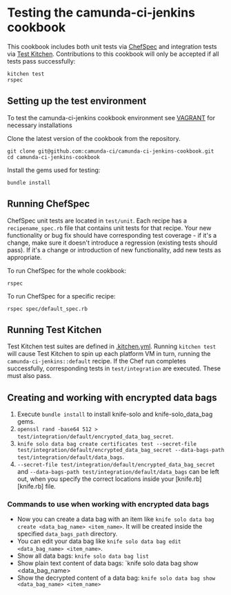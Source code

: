 # Testing the camunda-ci-jenkins cookbook

This cookbook includes both unit tests via [ChefSpec](https://github.com/sethvargo/chefspec) and integration tests via [Test Kitchen](https://github.com/test-kitchen/test-kitchen). Contributions to this cookbook will only be accepted if all tests pass successfully:

    kitchen test
    rspec


## Setting up the test environment

To test the camunda-ci-jenkins cookbook environment see [VAGRANT](VAGRANT.md) for necessary installations


Clone the latest version of the cookbook from the repository.

    git clone git@github.com:camunda-ci/camunda-ci-jenkins-cookbook.git
    cd camunda-ci-jenkins-cookbook

Install the gems used for testing:

    bundle install


## Running ChefSpec

ChefSpec unit tests are located in `test/unit`. Each recipe has a `recipename_spec.rb` file that contains unit tests for that recipe. Your new functionality or bug fix should have corresponding test coverage - if it's a change, make sure it doesn't introduce a regression (existing tests should pass). If it's a change or introduction of new functionality, add new tests as appropriate.

To run ChefSpec for the whole cookbook:

    rspec

To run ChefSpec for a specific recipe:

    rspec spec/default_spec.rb

    
## Running Test Kitchen

Test Kitchen test suites are defined in [.kitchen.yml](https://github.com/camunda-ci/camunda-ci-jenkins-cookbook/blob/master/.kitchen.yml). Running `kitchen test` will cause Test Kitchen to spin up each platform VM in turn, running the `camunda-ci-jenkins::default` recipe. If the Chef run completes successfully, corresponding tests in `test/integration` are executed. These must also pass.

## Creating and working with encrypted data bags

1. Execute `bundle install` to install knife-solo and knife-solo_data_bag gems.
2. `openssl rand -base64 512 > test/integration/default/encrypted_data_bag_secret`.
3. `knife solo data bag create certificates test --secret-file test/integration/default/encrypted_data_bag_secret --data-bags-path test/integration/default/data_bags`.
4. `--secret-file test/integration/default/encrypted_data_bag_secret` and `--data-bags-path test/integration/default/data_bags` can be left out, when you specify the correct locations inside your [knife.rb][knife.rb] file.

### Commands to use when working with encrypted data bags

* Now you can create a data bag with an item like `knife solo data bag create <data_bag_name> <item_name>`. It will be created inside the specified `data_bags_path` directory.
* You can edit your data bag like `knife solo data bag edit <data_bag_name> <item_name>`.
* Show all data bags: `knife solo data bag list`
* Show plain text content of data bags: `knife solo data bag show <data_bag_name>
* Show the decrypted content of a data bag: `knife solo data bag show <data_bag_name> <item_name>`
